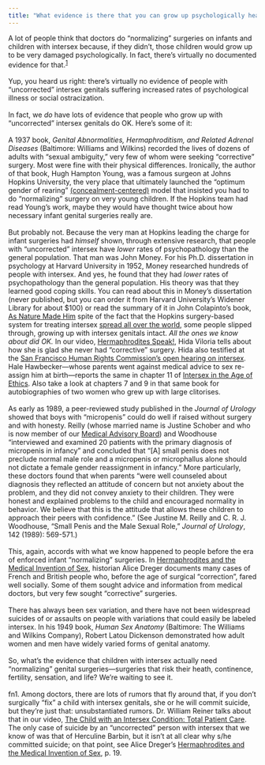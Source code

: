 ```yaml
---
title: "What evidence is there that you can grow up psychologically healthy with intersex genitals (without normalizing surgeries)?"
---
```


A lot of people think that doctors do &#8220;normalizing&#8221; surgeries on infants and children with intersex because, if they didn&#8217;t, those children would grow up to be very damaged psychologically. In fact, there&#8217;s virtually no documented evidence for that.<sup class="footnote" id="fnrev15739908175d852b4dd9b59-1"><a href="#fn15739908175d852b4dd9b59-1">1</a></sup> <br><br>Yup, you heard us right: there&#8217;s virtually no evidence of people with &#8220;uncorrected&#8221; intersex genitals suffering increased rates of psychological illness or social ostracization.<br><br>In fact, we _do_ have lots of evidence that people who grow up with &#8220;uncorrected&#8221; intersex genitals do OK. Here&#8217;s some of it:<br><br>A 1937 book, _Genital Abnormalities, Hermaphroditism, and Related Adrenal Diseases_ (Baltimore: Williams and Wilkins) recorded the lives of dozens of adults with &#8220;sexual ambiguity,&#8221; very few of whom were seeking &#8220;corrective&#8221; surgery. Most were fine with their physical differences. Ironically, the author of that book, Hugh Hampton Young, was a famous surgeon at Johns Hopkins University, the very place that ultimately launched the &#8220;optimum gender of rearing&#8221; [(concealment-centered)][1] model that insisted you had to do &#8220;normalizing&#8221; surgery on very young children. If the Hopkins team had read Young&#8217;s work, maybe they would have thought twice about how necessary infant genital surgeries really are.<br><br>But probably not. Because the very man at Hopkins leading the charge for infant surgeries had _himself_ shown, through extensive research, that people with &#8220;uncorrected&#8221; intersex have _lower_ rates of psychopathology than the general population. That man was John Money. For his Ph.D. dissertation in psychology at Harvard University in 1952, Money researched hundreds of people with intersex. And yes, he found that they had _lower_ rates of psychopathology than the general population. His theory was that they learned good coping skills. You can read about this in Money&#8217;s dissertation (never published, but you can order it from Harvard University&#8217;s Widener Library for about $100) or read the summary of it in John Colapinto&#8217;s book, [As Nature Made Him][2] spite of the fact that the Hopkins surgery-based system for treating intersex [spread all over the world][1], some people slipped through, growing up with intersex genitals intact. _All the ones we know about did OK._ In our video, [Hermaphrodites Speak!][3], Hida Viloria tells about how she is glad she never had &#8220;corrective&#8221; surgery. Hida also testified at the [San Francisco Human Rights Commission&#8217;s open hearing on intersex][4]. Hale Hawbecker&#8212;whose parents went against medical advice to sex re-assign him at birth&#8212;reports the same in chapter 11 of [Intersex in the Age of Ethics][5]. Also take a look at chapters 7 and 9 in that same book for autobiographies of two women who grew up with large clitorises.<br><br>As early as 1989, a peer-reviewed study published in the _Journal of Urology_ showed that boys with &#8220;micropenis&#8221; could do well if raised without surgery and with honesty. Reilly (whose married name is Justine Schober and who is now member of our [Medical Advisory Board][6]) and Woodhouse &#8220;interviewed and examined 20 patients with the primary diagnosis of micropenis in infancy&#8221; and concluded that &#8220;[A] small penis does not preclude normal male role and a micropenis or microphallus alone should not dictate a female gender reassignment in infancy.&#8221; More particularly, these doctors found that when parents &#8220;were well counseled about diagnosis they reflected an attitude of concern but not anxiety about the problem, and they did not convey anxiety to their children. They were honest and explained problems to the child and encouraged normality in behavior. We believe that this is the attitude that allows these children to approach their peers with confidence.&#8221; (See Justine M. Reilly and C. R. J. Woodhouse, &#8220;Small Penis and the Male Sexual Role,&#8221; _Journal of Urology_, 142 (1989): 569-571.)<br><br>This, again, accords with what we know happened to people before the era of enforced infant &#8220;normalizing&#8221; surgeries. In [Hermaphrodites and the Medical Invention of Sex][7], historian Alice Dreger documents many cases of French and British people who, before the age of surgical &#8220;correction&#8221;, fared well socially. Some of them sought advice and information from medical doctors, but very few sought &#8220;corrective&#8221; surgeries.<br><br>There has always been sex variation, and there have not been widespread suicides of or assaults on people with variations that could easily be labeled intersex. In his 1949 book, _Human Sex Anatomy_ (Baltimore: The Williams and Wilkins Company), Robert Latou Dickenson demonstrated how adult women and men have widely varied forms of genital anatomy. <br><br>So, what&#8217;s the evidence that children with intersex actually need &#8220;normalizing&#8221; genital surgeries&#8212;surgeries that risk their heath, continence, fertility, sensation, and life? We&#8217;re waiting to see it.<br><br>fn1. Among doctors, there are lots of rumors that fly around that, if you don&#8217;t surgically &#8220;fix&#8221; a child with intersex genitals, she or he will commit suicide, but they&#8217;re just that: unsubstantiated rumors. Dr. William Reiner talks about that in our video, [The Child with an Intersex Condition: Total Patient Care][8]. The only case of suicide by an &#8220;uncorrected&#8221; person with intersex that we know of was that of Herculine Barbin, but it isn&#8217;t at all clear why s/he committed suicide; on that point, see Alice Dreger&#8217;s [Hermaphrodites and the Medical Invention of Sex][7], p. 19.<br><br>

 [1]: /faq/concealment
 [2]: /books/colapinto.%5Cn%5CnIn
 [3]: /videos/hermaphrodites_speak
 [4]: /videos/sf_hrc_hearing
 [5]: /books/ageofethics
 [6]: /about/medicalboard
 [7]: /books/medicalinvention
 [8]: /videos/total_patient_care